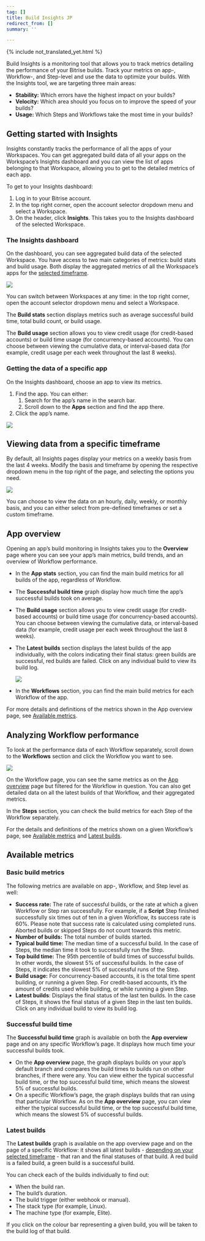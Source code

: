 ```yaml
---
tag: []
title: Build Insights JP
redirect_from: []
summary: ''

---
```

{% include not_translated_yet.html %}

Build Insights is a monitoring tool that allows you to track metrics detailing the performance of your Bitrise builds. Track your metrics on app-, Workflow-, and Step-level and use the data to optimize your builds. With the Insights tool, we are targeting three main areas:

* **Stability:** Which errors have the highest impact on your builds?
* **Velocity:** Which area should you focus on to improve the speed of your builds?
* **Usage:** Which Steps and Workflows take the most time in your builds?

## Getting started with Insights

Insights constantly tracks the performance of all the apps of your Workspaces. You can get aggregated build data of all your apps on the Workspace’s Insights dashboard and you can view the list of apps belonging to that Workspace, allowing you to get to the detailed metrics of each app.

To get to your Insights dashboard:

1. Log in to your Bitrise account.
2. In the top right corner, open the account selector dropdown menu and select a Workspace.
3. On the header, click **Insights**. This takes you to the Insights dashboard of the selected Workspace.

### The Insights dashboard

On the dashboard, you can see aggregated build data of the selected Workspace. You have access to two main categories of metrics: build stats and build usage. Both display the aggregated metrics of all the Workspace’s apps for the [selected timeframe](/builds/build-insights/#viewing-data-from-a-specific-timeframe).

![](/img/bitrise_-_mobile_continuous_integration_and_delivery_-_ios___android_build_automation.png)

You can switch between Workspaces at any time: in the top right corner, open the account selector dropdown menu and select a Workspace.

The **Build stats** section displays metrics such as average successful build time, total build count, or build usage.

The **Build usage** section allows you to view credit usage (for credit-based accounts) or build time usage (for concurrency-based accounts). You can choose between viewing the cumulative data, or interval-based data (for example, credit usage per each week throughout the last 8 weeks).

### Getting the data of a specific app

On the Insights dashboard, choose an app to view its metrics.

1. Find the app. You can either:
   1. Search for the app’s name in the search bar.
   2. Scroll down to the **Apps** section and find the app there.
2. Click the app’s name.

![](/img/bitrise_-_mobile_continuous_integration_and_delivery_-_ios___android_build_automation.png)

## Viewing data from a specific timeframe

By default, all Insights pages display your metrics on a weekly basis from the last 4 weeks. Modify the basis and timeframe by opening the respective dropdown menu in the top right of the page, and selecting the options you need.

![](/img/bitrise_-_mobile_continuous_integration_and_delivery_-_ios___android_build_automation.png)

You can choose to view the data on an hourly, daily, weekly, or monthly basis, and you can either select from pre-defined timeframes or set a custom timeframe.

## App overview

Opening an app’s build monitoring in Insights takes you to the **Overview** page where you can see your app’s main metrics, build trends, and an overview of Workflow performance.

* In the **App stats** section, you can find the main build metrics for all builds of the app, regardless of Workflow.
* The **Successful build time** graph display how much time the app’s successful builds took on average.
* The **Build usage** section allows you to view credit usage (for credit-based accounts) or build time usage (for concurrency-based accounts). You can choose between viewing the cumulative data, or interval-based data (for example, credit usage per each week throughout the last 8 weeks).
* The **Latest builds** section displays the latest builds of the app individually, with the colors indicating their final status: green builds are successful, red builds are failed. Click on any individual build to view its build log.

  ![](/img/bitrise_-_mobile_continuous_integration_and_delivery_-_ios___android_build_automation.png)
* In the **Workflows** section, you can find the main build metrics for each Workflow of the app.

For more details and definitions of the metrics shown in the App overview page, see [Available metrics](/builds/build-insights/#available-metrics).

## Analyzing Workflow performance

To look at the performance data of each Workflow separately, scroll down to the **Workflows** section and click the Workflow you want to see.

![](/img/bitrise_-_mobile_continuous_integration_and_delivery_-_ios___android_build_automation.png)

On the Workflow page, you can see the same metrics as on the [App overview](/builds/build-insights/#app-overview) page but filtered for the Workflow in question. You can also get detailed data on all the latest builds of that Workflow, and their aggregated metrics.

In the **Steps** section, you can check the build metrics for each Step of the Workflow separately.

For the details and definitions of the metrics shown on a given Workflow’s page, see [Available metrics](/builds/build-insights/#available-metrics) and [Latest builds](/builds/build-insights/#latest-builds).

## Available metrics

### Basic build metrics

The following metrics are available on app-, Workflow, and Step level as well:

* **Success rate:** The rate of successful builds, or the rate at which a given Workflow or Step ran successfully. For example, if a **Script** Step finished successfully six times out of ten in a given Workflow, its success rate is 60%. Please note that success rate is calculated using completed runs. Aborted builds or skipped Steps do not count towards this metric.
* **Number of builds:** The total number of builds started.
* **Typical build time:** The median time of a successful build. In the case of Steps, the median time it took to successfully run the Step.
* **Top build time:** The 95th percentile of build times of successful builds. In other words, the slowest 5% of successful builds. In the case of Steps, it indicates the slowest 5% of successful runs of the Step.
* **Build usage:** For concurrency-based accounts, it is the total time spent building, or running a given Step. For credit-based accounts, it’s the amount of credits used while building, or while running a given Step.
* **Latest builds**: Displays the final status of the last ten builds. In the case of Steps, it shows the final status of a given Step in the last ten builds. Click on any individual build to view its build log.

### Successful build time

The **Successful build time** graph is available on both the **App overview** page and on any specific Workflow’s page. It displays how much time your successful builds took.

* On the **App overview** page, the graph displays builds on your app’s default branch and compares the build times to builds run on other branches, if there were any. You can view either the typical successful build time, or the top successful build time, which means the slowest 5% of successful builds.
* On a specific Workflow’s page, the graph displays builds that ran using that particular Workflow. As on the **App overview** page, you can view either the typical successful build time, or the top successful build time, which means the slowest 5% of successful builds.

### Latest builds

The **Latest builds** graph is available on the app overview page and on the page of a specific Workflow: it shows all latest builds - [depending on your selected timeframe](/builds/build-insights/#viewing-data-from-a-specific-timeframe) - that ran and the final statuses of that build. A red build is a failed build, a green build is a successful build.

You can check each of the builds individually to find out:

* When the build ran.
* The build’s duration.
* The build trigger (either webhook or manual).
* The stack type (for example, Linux).
* The machine type (for example, Elite).

If you click on the colour bar representing a given build, you will be taken to the build log of that build.